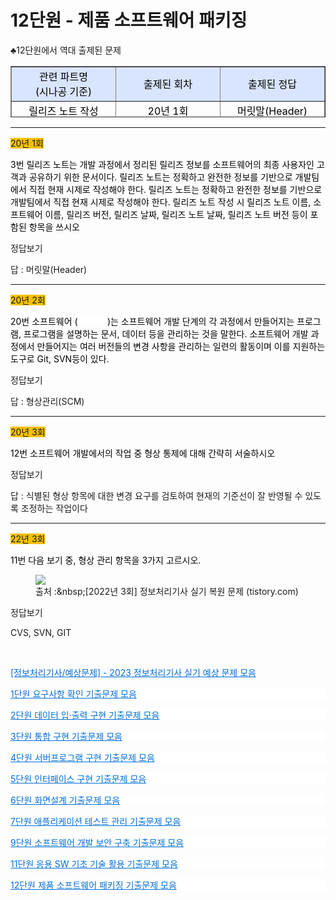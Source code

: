 # 12단원 - 제품 소프트웨어 패키징

<p data-ke-size="size16">♣12단원에서 역대 출제된 문제</p>
<table style="border-collapse: collapse; width: 100%; height: 82px;" border="1" data-ke-align="alignLeft">
<tbody>
<tr style="height: 20px;">
<td style="width: 33.3333%; text-align: center; height: 20px;" bgcolor="#D9E5FF"><span style="color: #000000;"></span><span style="color: #000000;">관련 파트명<br>(시나공 기준)</span></td>
<td style="width: 33.3333%; text-align: center; height: 20px;" bgcolor="#D9E5FF"><span style="color: #000000;"></span><span style="color: #000000;">출제된 회차</span></td>
<td style="width: 33.3333%; text-align: center; height: 20px;" bgcolor="#D9E5FF"><span style="color: #000000;"></span><span style="color: #000000;">출제된 정답</span></td>
</tr>
<tr style="height: 20px;">
<td style="width: 33.3333%; text-align: center; height: 20px;"><span style="color: #000000;"></span><span style="color: #000000;">릴리즈 노트 작성</span></td>
<td style="width: 33.3333%; text-align: center; height: 20px;"><span style="color: #000000;"></span><span style="color: #000000;">20년 1회</span></td>
<td style="width: 33.3333%; text-align: center; height: 20px;"><span style="color: #000000;"></span><span style="color: #000000;">머릿말(Header)</span></td>
</tr>
<tr style="height: 22px;">
<td style="width: 33.3333%; text-align: center; height: 42px;" rowspan="2"><span style="color: #000000;"></span><span style="color: #000000;">소프트웨어 버전 등록</span><span style="color: #000000;"><br></span></td>
<td style="width: 33.3333%; text-align: center; height: 22px;"><span><span style="color: #000000;"><span style="color: #000000;"><span style="color: #000000;">20년 2회</span></span></span></span></td>
<td style="width: 33.3333%; text-align: center; height: 22px;"><span><span style="color: #000000;"><span style="color: #000000;"><span style="color: #000000;">SCM(형상관리)</span></span></span></span></td>
</tr>
<tr style="height: 20px;">
<td style="width: 33.3333%; text-align: center; height: 20px;"><span><span style="color: #000000;"><span style="color: #000000;">20년 3회</span></span></span></td>
<td style="width: 33.3333%; text-align: center; height: 20px;"><span><span style="color: #000000;"><span style="color: #000000;">형상통제</span></span></span></td>
</tr>
<tr>
<td style="width: 33.3333%; text-align: center;"><span style="color: #000000;">소프트웨어 버전 관리 도구</span></td>
<td style="width: 33.3333%; text-align: center;"><span><span style="color: #000000;"><span style="color: #000000;">22년 3회</span></span></span></td>
<td style="width: 33.3333%; text-align: center;">CVS, SVN, GIT</td>
</tr>
</tbody>
</table>
<hr contenteditable="false" data-ke-type="horizontalRule" data-ke-style="style6">
<p data-ke-size="size16"><span style="background-color: #f3c000;">20년 1회</span></p>
<p data-ke-size="size16"><span style="background-color: #ffffff; color: #000000;">3번 릴리즈 노트는 개발 과정에서 정리된 릴리즈 정보를 소프트웨어의 최종 사용자인 고객과 공유하기 위한 문서이다. 릴리즈 노트는 정확하고 완전한 정보를 기반으로 개발팀에서 직접 현재 시제로 작성해야 한다. 릴리즈 노트는 정확하고 완전한 정보를 기반으로 개발팀에서 직접 현재 시제로 작성해야 한다. 릴리즈 노트 작성 시 릴리즈 노트 이름, 소프트웨어 이름, 릴리즈 버전, 릴리즈 날짜, 릴리즈 노트 날짜, 릴리즈 노트 버전 등이 포함된 항목을 쓰시오</span></p>
<div data-ke-type="moreLess" data-text-more="정답보기" data-text-less="접기"><a class="btn-toggle-moreless">정답보기</a>
<div class="moreless-content">
<div>
<div>
<div>
<p data-ke-size="size16"><span style="background-color: #ffffff;">답 : </span><span style="background-color: #ffffff;">머릿말(Header)</span></p>
</div>
</div>
</div>
</div>
</div>
<hr contenteditable="false" data-ke-type="horizontalRule" data-ke-style="style8">
<p data-ke-size="size16"><span style="background-color: #f3c000;">20년 2회</span></p>
<p data-ke-size="size16"><span style="background-color: #ffffff; color: #000000;">20번 소프트웨어 (&nbsp; &nbsp; &nbsp; &nbsp; &nbsp; &nbsp; )는 소프트웨어 개발 단계의 각 과정에서 만들어지는 프로그램, 프로그램을 설명하는 문서, 데이터 등을 관리하는 것을 말한다. 소프트웨어 개발 과정에서 만들어지는 여러 버전들의 변경 사항을 관리하는 일련의 활동이며 이를 지원하는 도구로 Git, SVN등이 있다.</span></p>
<div data-ke-type="moreLess" data-text-more="정답보기" data-text-less="접기"><a class="btn-toggle-moreless">정답보기</a>
<div class="moreless-content">
<p id="SE-d83b306b-6acd-4da3-967a-89d5b7f474e5" data-ke-size="size16"><span style="background-color: #ffffff;">답 : </span><span style="background-color: #ffffff;">형상관리(SCM)</span></p>
</div>
</div>
<hr contenteditable="false" data-ke-type="horizontalRule" data-ke-style="style8">
<p data-ke-size="size16"><span style="background-color: #f3c000;">20년 3회</span></p>
<p data-ke-size="size16"><span style="background-color: #ffffff; color: #000000;">12번 소프트웨어 개발에서의 작업 중 형상 통제에 대해 간략히 서술하시오</span></p>
<div data-ke-type="moreLess" data-text-more="정답보기" data-text-less="접기"><a class="btn-toggle-moreless">정답보기</a>
<div class="moreless-content">
<p id="SE-d83b306b-6acd-4da3-967a-89d5b7f474e5" data-ke-size="size16"><span style="background-color: #ffffff;">답 : </span><span style="background-color: #ffffff;">식별된 형상 항목에 대한 변경 요구를 검토하여 현재의 기준선이 잘 반영될 수 있도록 조정하는 작업이다</span></p>
</div>
</div>
<hr contenteditable="false" data-ke-type="horizontalRule" data-ke-style="style8">
<p data-ke-size="size16"><span style="background-color: #f3c000;">22년 3회</span></p>
<p data-ke-size="size16"><span style="background-color: #ffffff; color: #000000;">11번 다음 보기 중, 형상 관리 항목을 3가지 고르시오.</span></p>
<p></p><figure class="imageblock alignLeft" data-ke-mobilestyle="widthOrigin" data-origin-width="586" data-origin-height="280"><span data-url="https://blog.kakaocdn.net/dn/d4bBYD/btrTK6sp7Am/xlUlxfCOD0LjviqTcbOZ0K/img.png" data-lightbox="lightbox" data-alt="출처 :&amp;amp;nbsp;[2022년 3회] 정보처리기사 실기 복원 문제 (tistory.com)"><img src="https://blog.kakaocdn.net/dn/d4bBYD/btrTK6sp7Am/xlUlxfCOD0LjviqTcbOZ0K/img.png" srcset="https://img1.daumcdn.net/thumb/R1280x0/?scode=mtistory2&amp;fname=https%3A%2F%2Fblog.kakaocdn.net%2Fdn%2Fd4bBYD%2FbtrTK6sp7Am%2FxlUlxfCOD0LjviqTcbOZ0K%2Fimg.png" onerror="this.onerror=null; this.src='//t1.daumcdn.net/tistory_admin/static/images/no-image-v1.png'; this.srcset='//t1.daumcdn.net/tistory_admin/static/images/no-image-v1.png';" data-origin-width="586" data-origin-height="280"></span><figcaption>출처 :&amp;nbsp;[2022년 3회] 정보처리기사 실기 복원 문제 (tistory.com)</figcaption>
</figure>
<p></p>
<div data-ke-type="moreLess" data-text-more="정답보기" data-text-less="접기"><a class="btn-toggle-moreless">정답보기</a>
<div class="moreless-content">
<p data-ke-size="size16">CVS, SVN, GIT</p>
</div>
</div>
<p data-ke-size="size16">&nbsp;</p>
<p data-ke-size="size16"><span style="color: #006dd7;"><a style="color: #006dd7;" href="https://complainrevolutionist.tistory.com/83">[정보처리기사/예상문제] - 2023 정보처리기사 실기 예상 문제 모음</a></span></p>
<p style="background-color: #ffffff; color: #000000; text-align: start;" data-ke-size="size16"><span style="color: #006dd7;"><a style="color: #006dd7;" href="https://complainrevolutionist.tistory.com/28">1단원 요구사항 확인 기출문제 모음</a></span></p>
<p style="background-color: #ffffff; color: #333333; text-align: start;" data-ke-size="size16"><span style="color: #006dd7;"><a style="color: #006dd7;" href="https://complainrevolutionist.tistory.com/29">2단원 데이터 입·출력 구현 기출문제 모음</a></span></p>
<p style="background-color: #ffffff; color: #333333; text-align: start;" data-ke-size="size16"><span style="color: #006dd7;"><a style="color: #006dd7;" href="https://complainrevolutionist.tistory.com/30">3단원 통합 구현 기출문제 모음</a></span></p>
<p style="background-color: #ffffff; color: #333333; text-align: start;" data-ke-size="size16"><span style="color: #006dd7;"><a style="color: #006dd7;" href="https://complainrevolutionist.tistory.com/31">4단원 서버프로그램 구현 기출문제 모음</a></span></p>
<p style="background-color: #ffffff; color: #333333; text-align: start;" data-ke-size="size16"><span style="color: #006dd7;"><a style="color: #006dd7;" href="https://complainrevolutionist.tistory.com/32">5단원 인터페이스 구현 기출문제 모음</a></span></p>
<p style="background-color: #ffffff; color: #333333; text-align: start;" data-ke-size="size16"><span style="color: #006dd7;"><a style="color: #006dd7;" href="https://complainrevolutionist.tistory.com/33">6단원 화면설계 기출문제 모음</a></span></p>
<p style="background-color: #ffffff; color: #333333; text-align: start;" data-ke-size="size16"><span style="color: #006dd7;"><a style="color: #006dd7;" href="https://complainrevolutionist.tistory.com/34">7단원 애플리케이션 테스트 관리 기출문제 모음</a></span></p>
<p style="background-color: #ffffff; color: #333333; text-align: start;" data-ke-size="size16"><span style="color: #006dd7;"><a style="color: #006dd7;" href="https://complainrevolutionist.tistory.com/35">9단원 소프트웨어 개발 보안 구축 기출문제 모음</a></span></p>
<p style="background-color: #ffffff; color: #333333; text-align: start;" data-ke-size="size16"><span style="color: #006dd7;"><a style="color: #006dd7;" href="https://complainrevolutionist.tistory.com/36">11단원 응용 SW 기초 기술 활용 기출문제 모음</a></span></p>
<p style="background-color: #ffffff; color: #333333; text-align: start;" data-ke-size="size16"><span style="color: #006dd7;"><a style="color: #006dd7;" href="https://complainrevolutionist.tistory.com/37">12단원 제품 소프트웨어 패키징 기출문제 모음</a></span></p></div>
